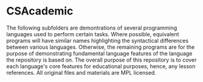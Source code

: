 # CSAcademic

The following subfolders are demontrations of several programming languages used to perform certain tasks. Where possible, equivalent programs will have similar names highlighting the syntactical differences between various languages. Otherwise, the remaining programs are for the purpose of demonstrating fundamental language features of the language the repository is based on. The overall purpose of this repository is to cover each language's core features for educational purposes, hence, any lesson references. All original files and materials are MPL licensed.
